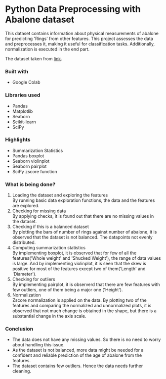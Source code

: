# Python Data Preprocessing with Abalone dataset

This dataset contains information about physical measurements of abalone for predicting 'Rings' from other features. This project assesses the data and preprocesses it, making it useful for classification tasks. Additionally, normalization is executed in the end part. <br>

The dataset taken from [link](https://archive.ics.uci.edu/ml/datasets/abalone).

### Built with

* Google Colab

### Libraries used 
* Pandas
* Matplotlib
* Seaborn
* Scikit-learn 
* SciPy 

### Highlights
* Summarization Statistics
* Pandas boxplot
* Seaborn violinplot
* Seaborn pairplot
* SciPy zscore function


### What is being done?
1)	Loading the dataset and exploring the features   <br>
By running basic data exploration functions, the data and the features are explored. <br>
2)	Checking for missing data <br>
By applying checks, it is found out that there are no missing values in the dataset. <br>
3)	Checking if this is a balanced dataset <br>
 By plotting the bars of number of rings against number of abalone, it is observed that the dataset is not balanced. The datapoints not evenly distributed. <br>
4)	Computing summarization statistics <br>
By implementing boxplot, it is observed that for few of all the features('Whole weight' and 'Shucked Weight'),  the range of data values is large. And by implementing violinplot, it is seen that the skew is positive for most of the features except two of them('Length' and 'Diameter').  <br>
5)	Checking for outliers <br>
 By implementing pairplot, it is observerd that there are few features with few outliers, one of them being a major one ('Height'). <br>
6)	Normalization <br>
Zscore normalization is applied on the data. By plotting two of the features and comparing the normalized and unnormalized plots, it is observed that not much change is obtained in the shape, but there is a substantial change in the axis scale. <br>
### Conclusion
*   The data does not have any missing values. So there is no need to worry about handling this issue. <br>
*   As the dataset is not balanced, more data might be needed for a confident and reliable prediction of the age of abalone from the features. <br>
*   The dataset contains few outliers. Hence the data needs further cleaning.




